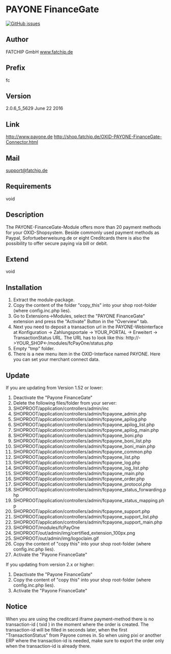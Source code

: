 # PAYONE FinanceGate
[![GitHub issues](https://img.shields.io/github/issues/PAYONE-GmbH/oxid-5.svg)](https://github.com/PAYONE-GmbH/oxid-5/issues)

## Author
FATCHIP GmbH
www.fatchip.de

## Prefix
fc

## Version
2.0.6_5_5629
June 22 2016

## Link
http://www.payone.de
http://shop.fatchip.de/OXID-PAYONE-FinanceGate-Connector.html

## Mail
<a href="mailto:support@fatchip.de">support@fatchip.de</a>

## Requirements
void

## Description
The PAYONE-FinanceGate-Module offers more than 20 payment methods for your OXID-Shopsystem. Beside commonly used payment methods as 
Paypal, Sofortueberweisung.de or eight Creditcards there is also the possibility to offer secure paying via bill or debit.

## Extend
void

## Installation
1. Extract the module-package.
2. Copy the content of the folder "copy_this" into your shop root-folder (where config.inc.php lies).
3. Go to Extensions->Modules, select the "PAYONE FinanceGate" extension and press the "Activate" Button in the "Overview" tab.
4. Next you need to deposit a transaction url in the PAYONE-Webinterface at Konfiguration -> Zahlungsportale -> YOUR_PORTAL -> Erweitert -> TransactionStatus URL. The URL has to look like this:
http://->YOUR_SHOP<-/modules/fcPayOne/status.php
5. Empty "tmp" folder.
6. There is a new menu item in the OXID-Interface named PAYONE. Here you can set your merchant connect data.

## Update

If you are updating from Version 1.52 or lower:

1. Deactivate the "Payone FinanceGate"
2. Delete the following files/folder from your server:
  1. SHOPROOT/application/controllers/admin/inc
  2. SHOPROOT/application/controllers/admin/fcpayone_admin.php
  3. SHOPROOT/application/controllers/admin/fcpayone_apilog.php
  4. SHOPROOT/application/controllers/admin/fcpayone_apilog_list.php
  5. SHOPROOT/application/controllers/admin/fcpayone_apilog_main.php
  6. SHOPROOT/application/controllers/admin/fcpayone_boni.php
  7. SHOPROOT/application/controllers/admin/fcpayone_boni_list.php
  8. SHOPROOT/application/controllers/admin/fcpayone_boni_main.php
  9. SHOPROOT/application/controllers/admin/fcpayone_common.php
  10. SHOPROOT/application/controllers/admin/fcpayone_list.php
  11. SHOPROOT/application/controllers/admin/fcpayone_log.php
  12. SHOPROOT/application/controllers/admin/fcpayone_log_list.php
  13. SHOPROOT/application/controllers/admin/fcpayone_main.php
  14. SHOPROOT/application/controllers/admin/fcpayone_order.php
  15. SHOPROOT/application/controllers/admin/fcpayone_protocol.php
  16. SHOPROOT/application/controllers/admin/fcpayone_status_forwarding.php
  17. SHOPROOT/application/controllers/admin/fcpayone_status_mapping.php
  18. SHOPROOT/application/controllers/admin/fcpayone_support.php
  19. SHOPROOT/application/controllers/admin/fcpayone_support_list.php
  20. SHOPROOT/application/controllers/admin/fcpayone_support_main.php
  21. SHOPROOT/modules/fcPayOne
  22. SHOPROOT/out/admin/img/certified_extension_100px.png
  23. SHOPROOT/out/admin/img/logoclaim.gif
3. Copy the content of "copy this" into your shop root-folder (where config.inc.php lies).
4. Activate the "Payone FinanceGate"

If you updating from version 2.x or higher:

1. Deactivate the "Payone FinanceGate"
2. Copy the content of "copy this" into your shop root-folder (where config.inc.php lies).
3. Activate the "Payone FinanceGate"

## Notice
When you are using the creditcard iframe payment-method there is no transaction-id ( txid ) in the moment where the order is created.
The transaction-id will be filled in seconds later, when the first "TransactionStatus" from Payone comes in.
So when using pixi or another ERP where the transaction-id is needed, make sure to export the order only when the transaction-id is already there.
